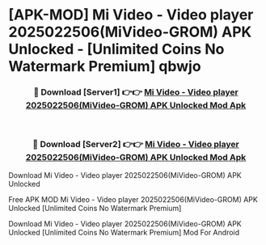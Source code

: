 # [APK-MOD] Mi Video - Video player 2025022506(MiVideo-GROM) APK Unlocked - [Unlimited Coins No Watermark Premium] qbwjo



<div align="center">
<h3>🔴 Download [Server1] 👉👉 <a href="https://momento.my/?title=Mi_Video_-_Video_player_2025022506(MiVideo-GROM)_APK_Unlocked">Mi Video - Video player 2025022506(MiVideo-GROM) APK Unlocked Mod Apk</a></h3><br>

<h3>🔴 Download [Server2] 👉👉 <a href="https://momento.my/?title=Mi_Video_-_Video_player_2025022506(MiVideo-GROM)_APK_Unlocked">Mi Video - Video player 2025022506(MiVideo-GROM) APK Unlocked Mod Apk</a></h3>
</div>



Download Mi Video - Video player 2025022506(MiVideo-GROM) APK Unlocked 

Free APK MOD Mi Video - Video player 2025022506(MiVideo-GROM) APK Unlocked [Unlimited Coins No Watermark Premium]

Download Mi Video - Video player 2025022506(MiVideo-GROM) APK Unlocked [Unlimited Coins No Watermark Premium] Mod For Android
